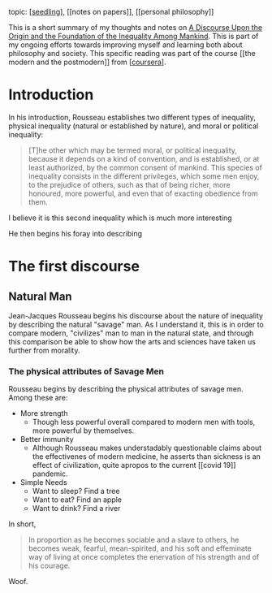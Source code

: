 ---
---

topic: [[seedling]], [[notes on papers]], [[personal philosophy]]

This is a short summary of my thoughts and notes on [A Discourse Upon the Origin and the Foundation of the Inequality Among Mankind](https://www.gutenberg.org/ebooks/11136). This is part of my ongoing efforts towards improving myself and learning both about philosophy and society. This specific reading was part of the course [[the modern and the postmodern]] from [[coursera]]. 

# Introduction 

In his introduction, Rousseau establishes two different types of inequality, physical inequality (natural or established by nature), and moral or political inequality:

>[T]he other which may be termed moral, or political inequality, because it depends on a kind of convention, and is established, or at least authorized, by the common consent of mankind. This species of inequality consists in the different privileges, which some men enjoy, to the prejudice of others, such as that of being richer, more honoured, more powerful, and even that of exacting obedience from them.

I believe it is this second inequality which is much more interesting

He then begins his foray into describing
# The first discourse

## Natural Man

Jean-Jacques Rousseau begins his discourse about the nature of inequality by describing the natural "savage" man. As I understand it, this is in order to compare modern, "civilizes" man to man in the natural state, and through this comparison be able to show how the arts and sciences have taken us further from morality.


### The physical attributes of Savage Men

Rousseau begins by describing the physical attributes of savage men. Among these are:

- More strength
	- Though less powerful overall compared to modern men with tools, more powerful by themselves.
- Better immunity
	- Although Rousseau makes understadably questionable claims about the effectivenes of modern medicine, he asserts than sickness is an effect of civilization, quite apropos to the current [[covid 19]] pandemic.
- Simple Needs
	- Want to sleep? Find a tree
	- Want to eat? Find an apple
	- Want to drink? Find a river

In short,

>In proportion as he becomes sociable and a slave to others, he becomes weak, fearful, mean-spirited, and his soft and effeminate way of living at once completes the enervation of his strength and of his courage.

Woof.

[//begin]: # "Autogenerated link references for markdown compatibility"
[seedling]: ../seedling "seedling"
[coursera]: ../coursera "coursera"
[//end]: # "Autogenerated link references"